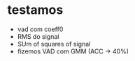 # testamos

-   vad com coeff0
-   RMS do signal
-   SUm of squares of signal
-   fizemos VAD com GMM (ACC -> 40%)
